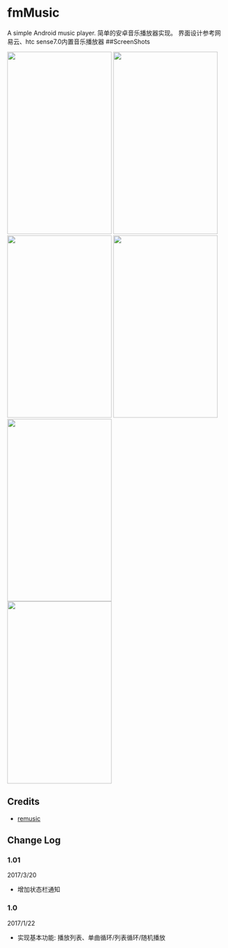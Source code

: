 # fmMusic
A simple Android music player. 
简单的安卓音乐播放器实现。
界面设计参考网易云、htc sense7.0内置音乐播放器
##ScreenShots
<div><img width="240" height="420" src="https://github.com/SteiensGate/fmMusic/raw/master/Screenshots/Screenshot_20170122-195609.png"/>
<img width="240" height="420" src="https://github.com/SteiensGate/fmMusic/raw/master/Screenshots/Screenshot_20170122-201037.png"/>
<img width="240" height="420" src="https://github.com/SteiensGate/fmMusic/raw/master/Screenshots/Screenshot_20170122-202052.png"/>
<img width="240" height="420" src="https://github.com/SteiensGate/fmMusic/raw/master/Screenshots/Screenshot_20170122-202115.png"/>
<img width="240" height="420" src="https://github.com/SteiensGate/fmMusic/raw/master/Screenshots/Screenshot_20170122-232426.png"/></div>
<img width="240" height="420" src="https://github.com/SteiensGate/fmMusic/raw/master/Screenshots/Screenshot_20170321-001006.png"/></div>

## Credits

 - [remusic](https://github.com/aa112901/remusic)

## Change Log

### 1.01
  2017/3/20
  -  增加状态栏通知
### 1.0 
  2017/1/22
  - 实现基本功能: 播放列表、单曲循环/列表循环/随机播放
